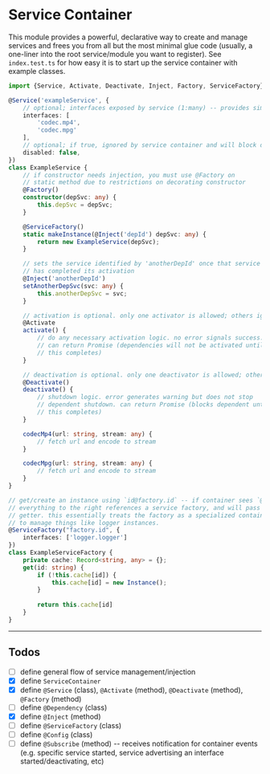 # Service Container

This module provides a powerful, declarative way to create and manage services and frees you from all but the most minimal glue code (usually, a one-liner into the root service/module you want to register). See `index.test.ts` for how easy it is to start up the service container with example classes.

```typescript
import {Service, Activate, Deactivate, Inject, Factory, ServiceFactory} from "./decorators";

@Service('exampleService', {
    // optional; interfaces exposed by service (1:many) -- provides simple IoC.
    interfaces: [
        'codec.mp4',
        'codec.mpg'
    ],
    // optional; if true, ignored by service container and will block dependents
    disabled: false,
})
class ExampleService {
    // if constructor needs injection, you must use @Factory on 
    // static method due to restrictions on decorating constructor
    @Factory()
    constructor(depSvc: any) {
        this.depSvc = depSvc;
    }

    @ServiceFactory()
    static makeInstance(@Inject('depId') depSvc: any) {
        return new ExampleService(depSvc);
    }

    // sets the service identified by 'anotherDepId' once that service
    // has completed its activation
    @Inject('anotherDepId')
    setAnotherDepSvc(svc: any) {
        this.anotherDepSvc = svc;
    }

    // activation is optional. only one activator is allowed; others ignored
    @Activate
    activate() {
        // do any necessary activation logic. no error signals success.
        // can return Promise (dependencies will not be activated until
        // this completes)
    }

    // deactivation is optional. only one deactivator is allowed; others ignored
    @Deactivate()
    deactivate() {
        // shutdown logic. error generates warning but does not stop
        // dependent shutdown. can return Promise (blocks dependent until
        // this completes)
    }

    codecMp4(url: string, stream: any) {
        // fetch url and encode to stream
    }

    codecMpg(url: string, stream: any) {
        // fetch url and encode to stream
    }
}

// get/create an instance using `id@factory.id` -- if container sees `@`, it assumes 
// everything to the right references a service factory, and will pass `id` to the
// getter. this essentially treats the factory as a specialized container. use this
// to manage things like logger instances.
@ServiceFactory("factory.id", {
    interfaces: ['logger.logger']
})
class ExampleServiceFactory {
    private cache: Record<string, any> = {};
    get(id: string) {
        if (!this.cache[id]) {
            this.cache[id] = new Instance();
        }
        
        return this.cache[id]
    }
}
```

---
## Todos

- [ ] define general flow of service management/injection
- [x] define `ServiceContainer`
- [x] define `@Service` (class), `@Activate` (method), `@Deactivate` (method), `@Factory` (method)
- [ ] define `@Dependency` (class)
- [x] define `@Inject` (method)
- [ ] define `@ServiceFactory` (class)
- [ ] define `@Config` (class)
- [ ] define `@Subscribe` (method) -- receives notification for container events (e.g. specific service started, service advertising an interface started/deactivating, etc)
